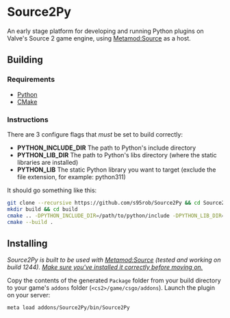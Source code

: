 # Source2Py
An early stage platform for developing and running Python plugins on Valve's Source 2 game engine, using [Metamod:Source](https://www.metamodsource.net/downloads.php/?branch=master) as a host. 


## Building
### Requirements
+ [Python](https://www.python.org/downloads/)
+ [CMake](https://cmake.org/download/)

### Instructions
There are 3 configure flags that _must_ be set to build correctly: 

+ **PYTHON_INCLUDE_DIR** The path to Python's include directory
+ **PYTHON_LIB_DIR** The path to Python's libs directory (where the static libraries are installed)
+ **PYTHON_LIB** The static Python library you want to target (exclude the file extension, for example: python311)

It should go something like this: 
```bash
git clone --recursive https://github.com/s95rob/Source2Py && cd Source2Py
mkdir build && cd build
cmake .. -DPYTHON_INCLUDE_DIR=/path/to/python/include -DPYTHON_LIB_DIR=/path/to/python/libs -DPYTHON_LIB=python311
cmake --build .
```

## Installing
_Source2Py is built to be used with [Metamod:Source](https://www.metamodsource.net/downloads.php/?branch=master) (tested and working on build 1244). [Make sure you've installed it correctly before moving on.](https://cs2.poggu.me/metamod/installation/)_

Copy the contents of the generated `Package` folder from your build directory to your game's `addons` folder (`<cs2>/game/csgo/addons`). 
Launch the plugin on your server: 
```bash
meta load addons/Source2Py/bin/Source2Py
```